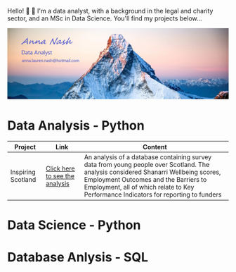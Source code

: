Hello! :wave: :sunflower:
I'm a data analyst, with a background in the legal and charity sector, and an MSc in Data Science. You'll find my projects below...

![Example Image](mountain_contact.jpg)

# Data Analysis - Python
| Project           | Link | Content                                                                                          |
|-------------------|------|--------------------------------------------------------------------------------------------------|
| Inspiring Scotland | [Click here to see the analysis](https://github.com/Anna-amon/Inspiring-Scotland.git)| An analysis of a database containing survey data from young people over Scotland. The analysis considered Shanarri Wellbeing scores, Employment Outcomes and the Barriers to Employment, all of which relate to Key Performance Indicators for reporting to funders |

# Data Science - Python

# Database Anlysis - SQL
